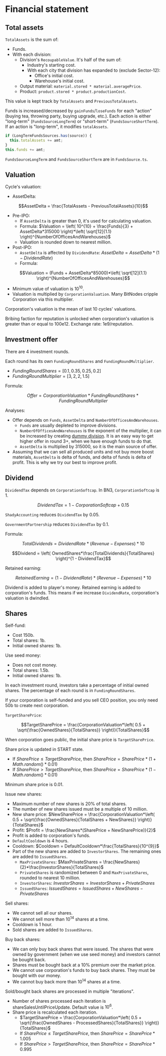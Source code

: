 # Financial statement

## Total assets

`TotalAssets` is the sum of:

- Funds.
- With each division:
  - Division's `RecoupableValue`. It's half of the sum of:
    - Industry's starting cost.
    - With each city that division has expanded to (exclude Sector-12):
      - Office's initial cost.
      - Warehouse's initial cost.
  - Output material: `material.stored * material.averagePrice`.
  - Product: `product.stored * product.productionCost`.

This value is kept track by `TotalAssets` and `PreviousTotalAssets`.

Funds is increased/decreased by `gainFunds`/`loseFunds` for each "action" (buying tea, throwing party, buying upgrade, etc.). Each action is either "long-term" (`FundsSourceLongTerm`) or "short-term" (`FundsSourceShortTerm`). If an action is "long-term", it modifies `totalAssets`.

```typescript
if (LongTermFundsSources.has(source)) {
  this.totalAssets += amt;
}
this.funds += amt;
```

`FundsSourceLongTerm` and `FundsSourceShortTerm` are in `FundsSource.ts`.

## Valuation

Cycle's valuation:

- AssetDelta:

$$AssetDelta = \frac{TotalAssets - PreviousTotalAssets}{10}$$

- Pre-IPO:
  - If `AssetDelta` is greater than 0, it's used for calculating valuation.
  - Formula: $Valuation = \left( 10^{10} + \frac{Funds}{3} + AssetDelta*315000 \right)*\left( \sqrt[12]{1.1} \right)^{NumberOfOfficesAndWarehouses}$
  - Valuation is rounded down to nearest million.
- Post-IPO:
  - `AssetDelta` is affected by `DividendRate`: $AssetDelta = AssetDelta*(1 - DividendRate)$
  - Formula:

$$Valuation = (Funds + AssetDelta*85000)*\left( \sqrt[12]{1.1} \right)^{NumberOfOfficesAndWarehouses}$$

- Minimum value of valuation is $10^{10}$.
- Valuation is multiplied by `CorporationValuation`. Many BitNodes cripple Corporation via this multiplier.

Corporation's valuation is the mean of last 10 cycles' valuations.

Bribing faction for reputation is unlocked when corporation's valuation is greater than or equal to 100e12. Exchange rate: 1e9/reputation.

## Investment offer

There are 4 investment rounds.

Each round has its own `FundingRoundShares` and `FundingRoundMultiplier`.

- $FundingRoundShares = [0.1, 0.35, 0.25, 0.2]$
- $FundingRoundMultiplier = [3, 2, 2, 1.5]$

Formula:

$$Offer = CorporationValuation*FundingRoundShares*FundingRoundMultiplier$$

Analyses:

- Offer depends on `Funds`, `AssetDelta` and `NumberOfOfficesAndWarehouses`.
  - `Funds` are usually depleted to improve divisions.
  - `NumberOfOfficesAndWarehouses` is the exponent of the multiplier, it can be increased by creating [dummy division](./miscellany.md). It is an easy way to get higher offer in round 3+, when we have enough funds to do that.
  - `AssetDelta` is multiplied by 315000, so it is the main source of offer.
- Assuming that we can sell all produced units and not buy more boost materials, `AssetDelta` is delta of funds, and delta of funds is delta of profit. This is why we try our best to improve profit.

## Dividend

`DividendTax` depends on `CorporationSoftcap`. In BN3, `CorporationSoftcap` is 1.

$$DividendTax = 1 - CorporationSoftcap + 0.15$$

`ShadyAccounting` reduces `DividendTax` by 0.05.

`GovernmentPartnership` reduces `DividendTax` by 0.1.

Formula:

$$TotalDividends = DividendRate*(Revenue - Expenses)*10$$

$$Dividend = \left( OwnedShares*\frac{TotalDividends}{TotalShares} \right)^{1 - DividendTax}$$

Retained earning:

$$RetainedEarning = (1 - DividendRate)*(Revenue - Expenses)*10$$

Dividend is added to player's money. Retained earning is added to corporation's funds. This means if we increase `DividendRate`, corporation's valuation is dwindled.

## Shares

Self-fund:

- Cost 150b.
- Total shares: 1b.
- Initial owned shares: 1b.

Use seed money:

- Does not cost money.
- Total shares: 1.5b.
- Initial owned shares: 1b.

In each investment round, investors take a percentage of initial owned shares. The percentage of each round is in `FundingRoundShares`.

If your corporation is self-funded and you sell CEO position, you only need 50b to create next corporation.

`TargetSharePrice`:

$$TargetSharePrice = \frac{CorporationValuation*\left( 0.5 + \sqrt{\frac{OwnedShares}{TotalShares}} \right)}{TotalShares}$$

When corporation goes public, the initial share price is `TargetSharePrice`.

Share price is updated in START state.

- If $SharePrice \leq TargetSharePrice$, then $SharePrice=SharePrice*(1 + Math.random()*0.01)$
- If $SharePrice > TargetSharePrice$, then $SharePrice=SharePrice*(1 - Math.random()*0.01)$

Minimum share price is 0.01.

Issue new shares:

- Maximum number of new shares is 20% of total shares.
- The number of new shares issued must be a multiple of 10 million.
- New share price: $NewSharePrice = \frac{CorporationValuation*\left( 0.5 + \sqrt{\frac{OwnedShares}{TotalShares + NewShares}} \right)}{TotalShares}$
- Profit: $Profit = \frac{NewShares*(SharePrice + NewSharePrice)}{2}$
- Profit is added to corporation's funds.
- `DefaultCooldown` is 4 hours.
- Cooldown: $Cooldown = DefaultCooldown*\frac{TotalShares}{10^{9}}$
- Part of the new shares are added to `InvestorShares`. The remaining ones are added to `IssuedShares`.
  - `MaxPrivateShares`: $MaxPrivateShares = \frac{NewShares}{2}*\frac{InvestorShares}{TotalShares}$
  - `PrivateShares` is randomized between 0 and `MaxPrivateShares`, rounded to nearest 10 million.
  - `InvestorShares`: $InvestorShares = InvestorShares + PrivateShares$
  - `IssuedShares`: $IssuedShares = IssuedShares + NewShares - PrivateShares$

Sell shares:

- We cannot sell all our shares.
- We cannot sell more than $10^{14}$ shares at a time.
- Cooldown is 1 hour.
- Sold shares are added to `IssuedShares`.

Buy back shares:

- We can only buy back shares that were issued. The shares that were owned by government (when we use seed money) and investors cannot be bought back.
- Shares must be bought back at a 10% premium over the market price.
- We cannot use corporation's funds to buy back shares. They must be bought with our money.
- We cannot buy back more than $10^{14}$ shares at a time.

Sold/bought back shares are processed in multiple "iterations".

- Number of shares processed each iteration is shareSalesUntilPriceUpdate. Default value is $10^6$.
- Share price is recalculated each iteration.
  - $TargetSharePrice = \frac{CorporationValuation*\left( 0.5 + \sqrt{\frac{OwnedShares - ProcessedShares}{TotalShares}} \right)}{TotalShares}$
  - If $SharePrice \leq TargetSharePrice$, then $SharePrice=SharePrice*1.005$
  - If $SharePrice > TargetSharePrice$, then $SharePrice=SharePrice*0.995$
